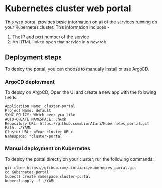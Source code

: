 # Kubernetes cluster web portal

This web portal provides basic information on all of the services running on your Kubernetes cluster.
This information includes - 
1. The IP and port number of the service
2. An HTML link to open that service in a new tab.

## Deployment steps
To deploy the portal, you can choose to manually install or use ArgoCD.

### ArgoCD deployment

To deploy on ArgoCD, Open the UI and create a new app with the following fields:  
```
Application Name: cluster-portal  
Project Name: default  
SYNC POLICY: Which ever you like  
AUTO-CREATE NAMESPACE: Check  
Repository URL: https://github.com/LiorAtari/Kubernetes_portal.git  
Path: ./YAML  
Cluster URL: <Your cluster URL>  
Namespace: "cluster-portal
```

### Manual deployment on Kubernetes
To deploy the portal directly on your cluster, run the following commands:
```
git clone https://github.com/LiorAtari/Kubernetes_portal.git
cd Kubernetes_portal
kubectl create namespace cluster-portal
kubectl apply -f ./YAML
```
